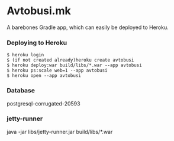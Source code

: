 # Avtobusi.mk
A barebones Gradle app, which can easily be deployed to Heroku.

### Deploying to Heroku
```
$ heroku login
$ (if not created already)heroku create avtobusi
$ heroku deploy:war build/libs/*.war --app avtobusi
$ heroku ps:scale web=1 --app avtobusi
$ heroku open --app avtobusi
```
### Database
postgresql-corrugated-20593
 
### jetty-runner
java -jar libs/jetty-runner.jar build/libs/*.war
